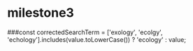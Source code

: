 # milestone3


###const correctedSearchTerm = ['exology', 'ecolgy', 'echology'].includes(value.toLowerCase()) ? 'ecology' : value;
